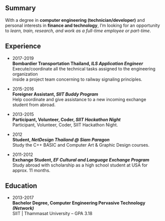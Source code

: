 ## Summary
With a degree in **computer engineering (technician/developer)** and personal interests in **finance and technology**,
I’m looking for an opportunity to *learn, train, research, and work as a full-time employee or part-time*.


## Experience
* 2017-2019  
  **Bombardier Transportation Thailand, _ILS Application Engineer_**  
  Execute/coordinate all the technical tasks assigned to the engineering organization  
  inside a project team concerning to railway signaling principles.
  
* 2015-2016  
  **Foreigner Assistant, _SIIT Buddy Program_**  
  Help coordinate and give assistance to a new incoming exchange student from abroad.
  
* 2013-2015  
  **Participant, Volunteer, Coder, _SIIT Hackathon Night_**  
  Participant, Volunteer, Coder, SIIT Hackathon Night.
  
* 2012  
  **Student, _NetDesign Thailand @ Siam Paragon_**  
  Study the C++ BASIC and Computer Art & Graphic Design courses.
  
* 2011-2012  
  **Exchange Student, _EF Cultural and Language Exchange Program_**  
  Study abroad with scholarship as a high school student at USA for approx. 11 months.


## Education
* 2013-2017  
  **Bachelor Degree, Computer Engineering Pervasive Technology _(Network)_**  
  SIIT | Thammasat University – GPA 3.18
  
  
